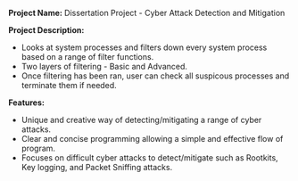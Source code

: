 **Project Name:** Dissertation Project - Cyber Attack Detection and Mitigation

**Project Description:**
- Looks at system processes and filters down every system process based on a range of filter functions.
- Two layers of filtering - Basic and Advanced.
- Once filtering has been ran, user can check all suspicous processes and terminate them if needed.

**Features:**
- Unique and creative way of detecting/mitigating a range of cyber attacks.
- Clear and concise programming allowing a simple and effective flow of program.
- Focuses on difficult cyber attacks to detect/mitigate such as Rootkits, Key logging, and Packet Sniffing attacks.


